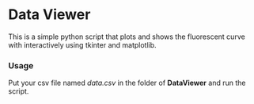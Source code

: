 # Data Viewer

This is a simple python script that plots and shows the fluorescent curve with interactively using tkinter and matplotlib.

### Usage
Put your csv file named *data.csv* in the folder of **DataViewer** and run the script.
